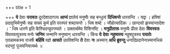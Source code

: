 +++
title = 1

+++
**ये** देवाः **परावतः** दूरदेशादागत्य **आप्यं** ज्ञातेयं मनुष्यैः सह बन्धुत्वं **दिधिषन्ते** धारयन्ति । यद्वा । हविषां प्रदातृभिर्मनुष्यैः सह सख्यं कुर्म इति परस्परं शब्दायन्ते । धिष शब्दे । जौहोत्यादिकः । छान्दसो झस्यान्तादेशः ।  ‘ धिष धारणे इति कैश्चिदप्युपगम्यते । उक्तार्थमेव विशिनष्टि । **मनुप्रीतासः** मनुष्यैः प्रीता देवाः **विवस्वतः** विवस्वत्पुत्रस्य मनोः **जनिम** जन्मानि मनुष्यान् धारयन्ति । किंच **ये** **देवाः** **नहुष्यस्य** नहुषपुत्रस्य **ययातेः** एतन्नामकस्य राजर्षेः **बर्हिषि** यज्ञे **आसते** उपविशन्ति **ते** देवाः **नः** अस्मान् **अधि** **ब्रुवन्तु** धनादिप्रदानेनास्मानधिकं वदन्तु! पूजयन्त्वित्यर्थः ॥